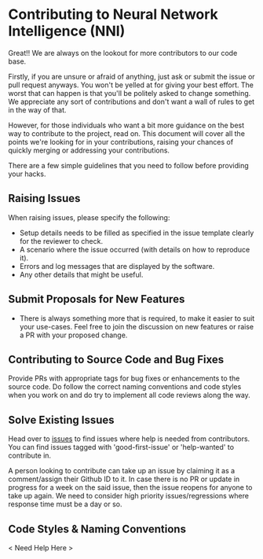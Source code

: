 # Contributing to Neural Network Intelligence (NNI)

Great!! We are always on the lookout for more contributors to our code base.

Firstly, if you are unsure or afraid of anything, just ask or submit the issue or pull request anyways. You won't be yelled at for giving your best effort. The worst that can happen is that you'll be politely asked to change something. We appreciate any sort of contributions and don't want a wall of rules to get in the way of that.

However, for those individuals who want a bit more guidance on the best way to contribute to the project, read on. This document will cover all the points we're looking for in your contributions, raising your chances of quickly merging or addressing your contributions.

There are a few simple guidelines that you need to follow before providing your hacks. 

## Raising Issues

When raising issues, please specify the following:
- Setup details needs to be filled as specified in the issue template clearly for the reviewer to check.
- A scenario where the issue occurred (with details on how to reproduce it).
- Errors and log messages that are displayed by the software.
- Any other details that might be useful.

## Submit Proposals for New Features

- There is always something more that is required, to make it easier to suit your use-cases. Feel free to join the discussion on new features or raise a PR with your proposed change. 

## Contributing to Source Code and Bug Fixes

Provide PRs with appropriate tags for bug fixes or enhancements to the source code. Do follow the correct naming conventions and code styles when you work on and do try to implement all code reviews along the way.

## Solve Existing Issues
Head over to [issues](https://github.com/Microsoft/nni/issues) to find issues where help is needed from contributors. You can find issues tagged with 'good-first-issue' or 'help-wanted' to contribute in. 

A person looking to contribute can take up an issue by claiming it as a comment/assign their Github ID to it. In case there is no PR or update in progress for a week on the said issue, then the issue reopens for anyone to take up again. We need to consider high priority issues/regressions where response time must be a day or so. 

## Code Styles & Naming Conventions  
< Need Help Here >
